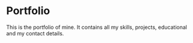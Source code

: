 # Portfolio
This is the portfolio of mine. It contains all my skills, projects, educational and my contact details.
